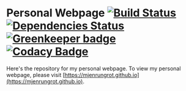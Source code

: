 # Personal Webpage [![Build Status](https://travis-ci.org/mjenrungrot/mjenrungrot.github.io.svg?branch=source)](https://travis-ci.org/mjenrungrot/mjenrungrot.github.io) [![Dependencies Status](https://david-dm.org/mjenrungrot/mjenrungrot.github.io/status.svg?path=mjenrungrot.github.io)](https://david-dm.org/mjenrungrot/mjenrungrot.github.io?path=mjenrungrot.github.io) [![Greenkeeper badge](https://badges.greenkeeper.io/mjenrungrot/mjenrungrot.github.io.svg)](https://greenkeeper.io/) [![Codacy Badge](https://api.codacy.com/project/badge/Grade/e6fb36a3d6b64e71b7ac2ea70319e267)](https://app.codacy.com/app/mjenrungrot/mjenrungrot.github.io?utm_source=github.com&utm_medium=referral&utm_content=mjenrungrot/mjenrungrot.github.io&utm_campaign=Badge_Grade_Settings)
 
Here's the repository for my personal webpage. To view my personal webpage, please visit 
[https://mjenrungrot.github.io](https://mjenrungrot.github.io).
